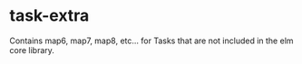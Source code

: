 # task-extra

Contains map6, map7, map8, etc... for Tasks that are not included in the elm core library.